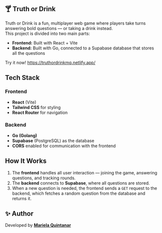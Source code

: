 
## 🍸 Truth or Drink

Truth or Drink is a fun, multiplayer web game where players take turns answering bold questions — or taking a drink instead.  
This project is divided into two main parts:
- **Frontend:** Built with React + Vite  
- **Backend:** Built with Go, connected to a Supabase database that stores all the questions

Try it now! https://truthordrinkmq.netlify.app/


## Tech Stack

### Frontend
- **React** (Vite)
- **Tailwind CSS** for styling
- **React Router** for navigation

### Backend
- **Go (Golang)**
- **Supabase** (PostgreSQL) as the database
- **CORS** enabled for communication with the frontend

## How It Works

1. The **frontend** handles all user interaction — joining the game, answering questions, and tracking rounds.
2. The **backend** connects to **Supabase**, where all questions are stored.
3. When a new question is needed, the frontend sends a `GET` request to the backend, which fetches a random question from the database and returns it.


## ✨ Author
Developed by **[Mariela Quintanar](https://github.com/Marielaquintanarr)**


